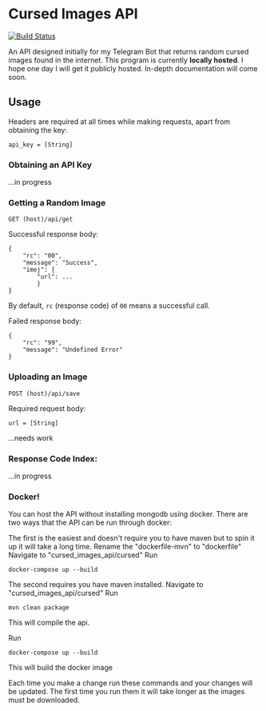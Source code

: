 

# Cursed Images API

[![Build Status](https://travis-ci.com/rakhadjo/cursed_images_api.svg?branch=master)](https://travis-ci.com/rakhadjo/cursed_images_api)

An API designed initially for my Telegram Bot that returns random cursed images found in the internet. This program is currently **locally hosted**. I hope one day I will get it publicly hosted. In-depth documentation will come soon.

## Usage
Headers are required at all times while making requests, apart from obtaining the key:
```
api_key = [String]
```
### Obtaining an API Key
...in progress
### Getting a Random Image
```
GET (host)/api/get
```
Successful response body:
```
{
	"rc": "00",
	"message": "Success",
	"imej": {
		"url": ...
		}
}
```
By default, `rc` (response code) of `00` means a successful call.

Failed response body:
```
{
	"rc": "99",
	"message": "Undefined Error"
}
```
### Uploading an Image
```
POST (host)/api/save
```
Required request body:
```
url = [String]
```
...needs work
### Response Code Index:
...in progress


### Docker!
You can host the API without installing mongodb using docker.
There are two ways that the API can be run through docker:

The first is the easiest and doesn't require you to have maven but to spin it up it will take a long time.
Rename the "dockerfile-mvn" to "dockerfile"
Navigate to "cursed_images_api/cursed"
Run
```
docker-compose up --build
```

The second requires you have maven installed.
Navigate to "cursed_images_api/cursed"
Run
```
mvn clean package
```
This will compile the api.

Run
```
docker-compose up --build
```
This will build the docker image

Each time you make a change run these commands and your changes will be updated.
The first time you run them it will take longer as the images must be downloaded.

